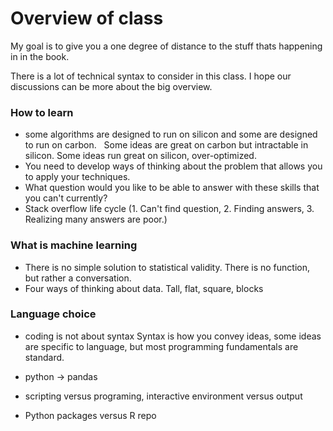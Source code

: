 # Overview of class

My goal is to give you a one degree of distance to the stuff thats happening in in the book.

There is a lot of technical syntax to consider in this class.  I hope our discussions can be more about the big overview.



### How to learn
- some algorithms are designed to run on silicon and some are designed to run on carbon.  
Some ideas are great on carbon but intractable in silicon.  Some ideas run great on silicon, over-optimized.
- You need to develop ways of thinking about the problem that allows you to apply your techniques.
- What question would you like to be able to answer with these skills that you can't currently?  
- Stack overflow life cycle (1. Can't find question, 2. Finding answers, 3. Realizing many answers are poor.)


### What is machine learning
- There is no simple solution to statistical validity.  There is no function, but rather a conversation.
- Four ways of thinking about data. Tall, flat, square, blocks

### Language choice
- coding is not about syntax
Syntax is how you convey ideas, some ideas are specific to language, but most programming fundamentals are standard.  

- python -> pandas
- scripting versus programing, interactive environment versus output
- Python packages versus R repo
